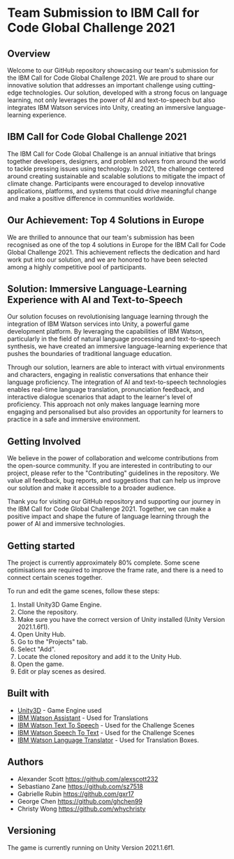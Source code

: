 # Team Submission to IBM Call for Code Global Challenge 2021

## Overview

Welcome to our GitHub repository showcasing our team's submission for the IBM Call for Code Global Challenge 2021. We are proud to share our innovative solution that addresses an important challenge using cutting-edge technologies. Our solution, developed with a strong focus on language learning, not only leverages the power of AI and text-to-speech but also integrates IBM Watson services into Unity, creating an immersive language-learning experience.

## IBM Call for Code Global Challenge 2021

The IBM Call for Code Global Challenge is an annual initiative that brings together developers, designers, and problem solvers from around the world to tackle pressing issues using technology. In 2021, the challenge centered around creating sustainable and scalable solutions to mitigate the impact of climate change. Participants were encouraged to develop innovative applications, platforms, and systems that could drive meaningful change and make a positive difference in communities worldwide.

## Our Achievement: Top 4 Solutions in Europe

We are thrilled to announce that our team's submission has been recognised as one of the top 4 solutions in Europe for the IBM Call for Code Global Challenge 2021. This achievement reflects the dedication and hard work put into our solution, and we are honored to have been selected among a highly competitive pool of participants.

## Solution: Immersive Language-Learning Experience with AI and Text-to-Speech

Our solution focuses on revolutionising language learning through the integration of IBM Watson services into Unity, a powerful game development platform. By leveraging the capabilities of IBM Watson, particularly in the field of natural language processing and text-to-speech synthesis, we have created an immersive language-learning experience that pushes the boundaries of traditional language education.

Through our solution, learners are able to interact with virtual environments and characters, engaging in realistic conversations that enhance their language proficiency. The integration of AI and text-to-speech technologies enables real-time language translation, pronunciation feedback, and interactive dialogue scenarios that adapt to the learner's level of proficiency. This approach not only makes language learning more engaging and personalised but also provides an opportunity for learners to practice in a safe and immersive environment.


## Getting Involved

We believe in the power of collaboration and welcome contributions from the open-source community. If you are interested in contributing to our project, please refer to the "Contributing" guidelines in the repository. We value all feedback, bug reports, and suggestions that can help us improve our solution and make it accessible to a broader audience.

Thank you for visiting our GitHub repository and supporting our journey in the IBM Call for Code Global Challenge 2021. Together, we can make a positive impact and shape the future of language learning through the power of AI and immersive technologies.



## Getting started

The project is currently approximately 80% complete. Some scene optimisations are required to improve the frame rate, and there is a need to connect certain scenes together.

To run and edit the game scenes, follow these steps:

1. Install Unity3D Game Engine.
2. Clone the repository.
3. Make sure you have the correct version of Unity installed (Unity Version 2021.1.6f1).
4. Open Unity Hub.
5. Go to the "Projects" tab.
6. Select "Add".
7. Locate the cloned repository and add it to the Unity Hub.
8. Open the game.
9. Edit or play scenes as desired.

## Built with
- [Unity3D](https://unity.com/) - Game Engine used
- [IBM Watson Assistant](https://www.ibm.com/cloud/watson-assistant) - Used for Translations
- [IBM Watson Text To Speech](https://www.ibm.com/uk-en/cloud/watson-text-to-speech) - Used for the Challenge Scenes
- [IBM Watson Speech To Text](https://www.ibm.com/uk-en/cloud/watson-speech-to-text) - Used for the Challenge Scenes
- [IBM Watson Language Translator](https://www.ibm.com/uk-en/cloud/watson-language-translator) - Used for Translation Boxes.


## Authors

- Alexander Scott https://github.com/alexscott232
- Sebastiano Zane https://github.com/sz7518
- Gabrielle Rubin https://github.com/gxr17
- George Chen https://github.com/ghchen99
- Christy Wong https://github.com/whychristy

## Versioning

The game is currently running on Unity Version 2021.1.6f1.


